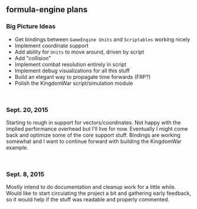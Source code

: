 ## formula-engine plans

### Big Picture Ideas
 * Get bindings between `GameEngine Units` and `Scriptables` working nicely
 * Implement coordinate support
 * Add ability for `Units` to move around, driven by script
 * Add "collision"
 * Implement combat resolution entirely in script
 * Implement debug visualizations for all this stuff
 * Build an elegant way to propagate time forwards (FRP?)
 * Polish the KingdomWar script/simulation module

<br>

### Sept. 20, 2015
Starting to rough in support for vectors/coordinates. Not happy with the implied performance overhead but I'll live for now. Eventually I might come back and optimize some of the core support stuff. Bindings are working somewhat and I want to continue forward with building the KingdomWar example.

<br>

### Sept. 8, 2015
Mostly intend to do documentation and cleanup work for a little while. Would like to start circulating the project a bit and gathering early feedback, so it would help if the stuff was readable and properly commented.